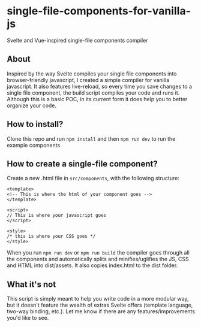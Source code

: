# single-file-components-for-vanilla-js
Svelte and Vue-inspired single-file components compiler

## About
Inspired by the way Svelte compiles your single file components into browser-friendly javascript, I created a simple compiler for vanilla javascript. It also features live-reload, so every time you save changes to a single file component, the build script compiles your code and runs it. Although this is a basic POC, in its current form it does help you to better organize your code.

## How to install?

Clone this repo and run `npm install` and then `npm run dev` to run the example components

## How to create a single-file component?

Create a new .html file in `src/components`, with the following structure:

```
<template>
<!-- This is where the html of your component goes -->
</template>

<script>
// This is where your javascript goes
</script>

<style>
/* this is where your CSS goes */
</style>
```

When you run `npm run dev` or `npm run build` the compiler goes through all the components and automatically splits and minifies/uglifies the JS, CSS and HTML into dist/assets. It also copies index.html to the dist folder.

## What it's not

This script is simply meant to help you write code in a more modular way, but it doesn't feature the wealth of extras Svelte offers (template language, two-way binding, etc.). Let me know if there are any features/improvements you'd like to see.
